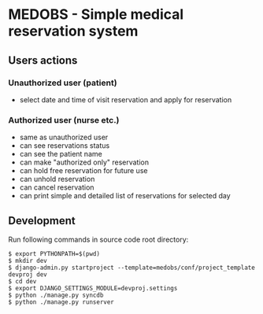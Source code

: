 MEDOBS - Simple medical reservation system
==========================================

Users actions
-------------
### Unauthorized user (patient)
 - select date and time of visit reservation and apply for reservation

### Authorized user (nurse etc.)
 - same as unauthorized user
 - can see reservations status
 - can see the patient name
 - can make "authorized only" reservation
 - can hold free reservation for future use
 - can unhold reservation
 - can cancel reservation
 - can print simple and detailed list of reservations for selected day


Development
-----------
Run following commands in source code root directory:
```
$ export PYTHONPATH=$(pwd)
$ mkdir dev
$ django-admin.py startproject --template=medobs/conf/project_template devproj dev
$ cd dev
$ export DJANGO_SETTINGS_MODULE=devproj.settings
$ python ./manage.py syncdb
$ python ./manage.py runserver
```
